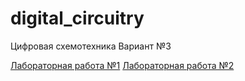 # digital_circuitry
Цифровая схемотехника
Вариант №3

[Лабораторная работа №1](lab1/lab1.md)
[Лабораторная работа №2](lab2/lab.ms11)